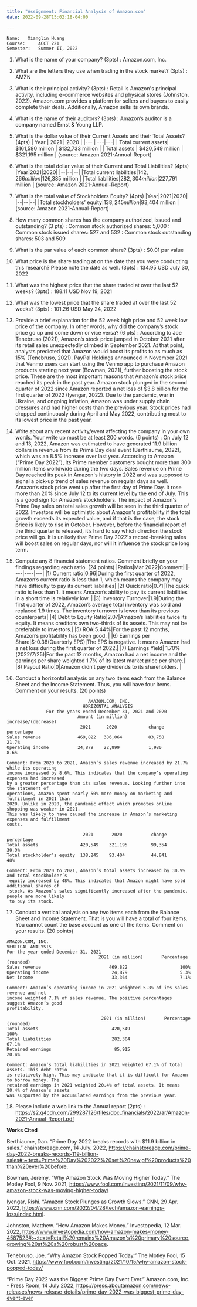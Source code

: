 ```yaml
---
title: "Assignment: Financial Analysis of Amazon.com"
date: 2022-09-28T15:02:18-04:00

---
```

```
Name: 	Xianglin Huang
Course: 	ACCT 221
Semester: 	Summer II, 2022
```

1. What is the name of your company? (3pts)
   :  Amazon.com, Inc.

2. What are the letters they use when trading in the stock market? (3pts)
   : AMZN

3. What is their principal activity? (3pts)
   : Retail is Amazon's principal activity, including e-commerce websites and physical stores (Johnston, 2022). Amazon.com provides a platform for sellers and buyers to easily complete their deals. Additionally, Amazon sells its own brands. 

4. What is the name of their auditors? (3pts)
   : Amazon’s auditor is a company named Ernst & Young LLP.

5. What is the dollar value of their Current Assets and their Total Assets? (4pts)
| Year | 2021 | 2020 |
|--- | ---|---|
| Total current assets| $161,580 million | $132,733 million |
| Total assets | $420,549 million | $321,195 million |
(source: Amazon 2021-Annual-Report)

6. What is the total dollar value of their Current and Total Liabilities? (4pts)
|Year|2021|2020|
|--|--|--|
|Total current liabilities|$142,266 million |$126,385 million |
|Total liabilities|$282,304 million |$227,791 million |
(source: Amazon 2021-Annual-Report)

7. What is the total value of Stockholders Equity? (4pts)
|Year|2021|2020|
|--|--|--|
|Total stockholders’ equity|$138,245 million |$93,404 million |
(source: Amazon 2021-Annual-Report)

8. How many common shares has the company authorized, issued and outstanding? (3 pts)
   :  Common stock authorized shares: 5,000
   :  Common stock issued shares: 527 and 532
   :  Common stock outstanding shares: 503 and 509

9.  What is the par value of each common share? (3pts)
    : $0.01 par value
10. What price is the share trading at on the date that you were conducting this research? Please note the date as well. (3pts)
    : 134.95 USD July 30, 2022
11. What was the highest price that the share traded at over the last 52 weeks? (3pts)
    : 188.11 USD Nov 19, 2021 
12. What was the lowest price that the share traded at over the last 52 weeks? (3pts)
    : 101.26 USD May 24, 2022
13. Provide a brief explanation for the 52 week high price and 52 week low price of the company. In other words, why did the company’s stock price go up and come down or vice versa? (6 pts)
    : According to Joe Tenebruso (2021), Amazon’s stock price jumped in October 2021 after its retail sales unexpectedly climbed in September 2021. At that point, analysts predicted that Amazon would boost its profits to as much as 15% (Tenebruso, 2021). PayPal Holdings announced in November 2021 that Venmo users can start using the Venmo app to purchase Amazon products starting next year (Bowman, 2021), further boosting the stock price. These are the most important reasons that Amazon’s stock price reached its peak in the past year.
Amazon stock plunged in the second quarter of 2022 since Amazon reported a net loss of $3.8 billion for the first quarter of 2022 (Iyengar, 2022). Due to the pandemic, war in Ukraine, and ongoing inflation, Amazon was under supply chain pressures and had higher costs than the previous year. Stock prices had dropped continuously during April and May 2022, contributing most to its lowest price in the past year.
14. Write about any recent activity/event affecting the company in your own words. Your write up must be at least 200 words. (6 points)
    : On July 12 and 13,  2022, Amazon was estimated to have generated 11.9 billion dollars in revenue from its Prime Day deal event (Berthiaume, 2022), which was an 8.5% increase over last year. According to Amazon (“Prime Day 2022”), its Prime member customers bought more than 300 million items worldwide during the two days. Sales revenue on Prime Day reached its peak in Amazon's history in 2022 and was supposed to signal a pick-up trend of sales revenue on regular days as well. Amazon’s stock price went up after the first day of Prime Day. It rose more than 20% since July 12 to its current level by the end of July. This is a good sign for Amazon’s stockholders. The impact of Amazon's Prime Day sales on total sales growth will be seen in the third quarter of 2022. Investors will be optimistic about Amazon's profitability if the total growth exceeds its expected value, and if that is the case, the stock price is likely to rise in October. However, before the financial report of the third quarter is released, it’s hard to say which direction the stock price will go. It is unlikely that Prime Day 2022's record-breaking sales will boost sales on regular days, nor will it influence the stock price long term.
15. Compute any 8 financial statement ratios. Comment briefly on your findings regarding each ratio. (24 points)
|Ratios|Mar 2022|Comment|
|----|----|---|
|1) Current ratio|0.96|During the first quarter of 2022, Amazon’s current ratio is less than 1, which means the company may have difficulty to pay its current liabilities|
|2) Quick ratio|0.71|The quick ratio is less than 1. It means Amazon’s ability to pay its current liabilities in a short time is relatively low. |
|3) Inventory Turnover|1.9|During the first quarter of 2022, Amazon’s average total inventory was sold and replaced 1.9 times. The inventory turnover is lower than its previous counterparts|
|4) Debt to Equity Ratio|2.07|Amazon’s liabilities twice its equity. It means creditors own two-thirds of its assets. This may not be preferable to investors.|
|5) ROA|5.44%|For the past 12 months, Amazon’s profitability has been good. |
|6) Earnings per Share|$-0.38(Quarterly EPS)|The EPS is negative. It means Amazon had a net loss during the first quarter of 2022.|
|7) Earnings Yield| 1.70%(2022/7/25)|For the past 12 months, Amazon had a net income and the earnings per share weighted 1.7% of its latest market price per share.|
|8) Payout Ratio|0|Amazon didn’t pay dividends to its shareholders. |


16. Conduct a horizontal analysis on any two items each from the Balance Sheet and the Income Statement. Thus, you will have four items. Comment on your results. (20 points)
```
                               AMAZON.COM, INC.
                             HORIZONTAL ANALYSIS
               For the years ended December 31, 2021 and 2020
                           Amount (in million)        increase/(decrease)
                            2021      2020            change      percentage
Sales revenue              469,822   386,064          83,758         21.7%
Operating income           24,879    22,899           1,980           8.6%

Comment: From 2020 to 2021, Amazon’s sales revenue increased by 21.7% while its operating
income increased by 8.6%. This indicates that the company’s operating expenses had increased 
by a greater percentage than its sales revenue. Looking further into the statement of 
operations, Amazon spent nearly 50% more money on marketing and fulfillment in 2021 than 
2020. Unlike in 2020, the pandemic effect which promotes online shopping was weaker in 2021. 
This was likely to have caused the increase in Amazon’s marketing expenses and fulfillment 
costs.

                             2021       2020           change       percentage
Total assets                420,549    321,195         99,354          30.9%
Total stockholder’s equity  138,245    93,404          44,841            48%

Comment: From 2020 to 2021, Amazon’s total assets increased by 30.9% and total stockholder’s
 equity increased by 48%. This indicates that Amazon might have sold additional shares of 
 stock. As Amazon’s sales significantly increased after the pandemic, people are more likely 
 to buy its stock.

```




17.  Conduct a vertical analysis on any two items each from the Balance Sheet and Income Statement. That is you will have a total of four items. You cannot count the base account as one of the items. Comment on your results. (20 points)
```
AMAZON.COM, INC.
VERTICAL ANALYSIS
For the year ended December 31, 2021
                                   2021 (in million)       Percentage (rounded)
Sales revenue                          469,822                    100%
Operating income                        24,879                    5.3%
Net income                              33,364                    7.1%

Comment: Amazon’s operating income in 2021 weighted 5.3% of its sales revenue and net 
income weighted 7.1% of sales revenue. The positive percentages suggest Amazon’s good 
profitability.

                                    2021 (in million)       Percentage (rounded)
Total assets                            420,549                    100%
Total liabilities                       282,304                   67.1%
Retained earnings                        85,915                   20.4%

Comment: Amazon’s total liabilities in 2021 weighted 67.1% of total assets. This debt ratio 
is relatively high. This may indicate that it is difficult for Amazon to borrow money. The 
retained earnings in 2021 weighted 20.4% of total assets. It means 20.4% of Amazon’s assets 
was supported by the accumulated earnings from the previous year.
```
18. Please include a web link to the Annual report (2pts)
    : https://s2.q4cdn.com/299287126/files/doc_financials/2022/ar/Amazon-2021-Annual-Report.pdf

**Works Cited**

Berthiaume, Dan. “Prime Day 2022 breaks records with $11.9 billion in sales.” chainstoreage.com, 14 July. 2022, https://chainstoreage.com/prime-day-2022-breaks-records-119-billion-sales#:~:text=Prime%20Day%202022%20set%20new,of%20products%20than%20ever%20before.

Bowman, Jeremy. “Why Amazon Stock Was Moving Higher Today.” The Motley Fool, 9 Nov. 2021, https://www.fool.com/investing/2021/11/09/why-amazon-stock-was-moving-higher-today/

Iyengar, Rishi. “Amazon Stock Plunges as Growth Slows.” CNN, 29 Apr. 2022, https://www.cnn.com/2022/04/28/tech/amazon-earnings-loss/index.html.

Johnston, Matthew. “How Amazon Makes Money.” Investopedia, 12 Mar. 2022, https://www.investopedia.com/how-amazon-makes-money-4587523#:~:text=Retail%20remains%20Amazon's%20primary%20source,growing%20at%20a%20robust%20pace.

Tenebruso, Joe. “Why Amazon Stock Popped Today.” The Motley Fool, 15 Oct. 2021, https://www.fool.com/investing/2021/10/15/why-amazon-stock-popped-today/

“Prime Day 2022 was the Biggest Prime Day Event Ever.” Amazon.com, Inc. - Press Room, 14 July 2022, https://press.aboutamazon.com/news-releases/news-release-details/prime-day-2022-was-biggest-prime-day-event-ever



